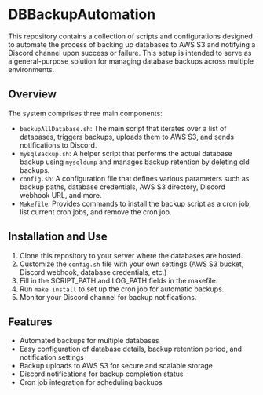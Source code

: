 # DBBackupAutomation

This repository contains a collection of scripts and configurations designed to automate the process of backing up databases to AWS S3 and notifying a Discord channel upon success or failure. This setup is intended to serve as a general-purpose solution for managing database backups across multiple environments.

## Overview

The system comprises three main components:

- `backupAllDatabase.sh`: The main script that iterates over a list of databases, triggers backups, uploads them to AWS S3, and sends notifications to Discord.
- `mysqlBackup.sh`: A helper script that performs the actual database backup using `mysqldump` and manages backup retention by deleting old backups.
- `config.sh`: A configuration file that defines various parameters such as backup paths, database credentials, AWS S3 directory, Discord webhook URL, and more.
- `Makefile`: Provides commands to install the backup script as a cron job, list current cron jobs, and remove the cron job.

## Installation and Use

1. Clone this repository to your server where the databases are hosted.
2. Customize the `config.sh` file with your own settings (AWS S3 bucket, Discord webhook, database credentials, etc.)
3. Fill in the SCRIPT_PATH and LOG_PATH fields in the makefile.
3. Run `make install` to set up the cron job for automatic backups.
4. Monitor your Discord channel for backup notifications.

## Features

- Automated backups for multiple databases
- Easy configuration of database details, backup retention period, and notification settings
- Backup uploads to AWS S3 for secure and scalable storage
- Discord notifications for backup completion status
- Cron job integration for scheduling backups

